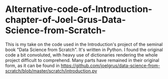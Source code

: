 # Alternative-code-of-Introduction-chapter-of-Joel-Grus-Data-Science-from-Scratch-

This is my take on the code used in the Introduction's project of the seminal book "Data Science from Scratch".
It's written in Python. I found the original code a bit convoluted, with heavy use of dictionaries rendering the whole project difficult to comprehend.
Many parts have remained in their original form, as it can be found in https://github.com/joelgrus/data-science-from-scratch/blob/master/scratch/introduction.py
